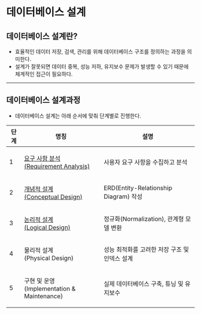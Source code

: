 # 데이터베이스 설계

## 데이터베이스 설계란?

* 효율적인 데이터 저장, 검색, 관리를 위해 데이터베이스 구조를 정의하는 과정을 의미한다.
* 설계가 잘못되면 데이터 중복, 성능 저하, 유지보수 문제가 발생할 수 있기 때문에 체계적인 접근이 필요하다.

***

## 데이터베이스 설계과정

* 데이터베이스 설계는 아래 순서에 맞춰 단계별로 진행한다.

| 단계 | 명칭                                                                            | 설명                                  |
| -- | ----------------------------------------------------------------------------- | ----------------------------------- |
| 1  | <p><a href="requirement-analysis/">요구 사항 분석<br>(Requirement Analysis)</a></p> | 사용자 요구 사항을 수집하고 분석                  |
| 2  | <p><a href="conceptual-design.md">개념적 설계<br>(Conceptual Design)</a></p>       | ERD(Entity-Relationship Diagram) 작성 |
| 3  | <p><a href="logical-design.md">논리적 설계<br>(Logical Design)</a></p>             | 정규화(Normalization), 관계형 모델 변환       |
| 4  | <p>물리적 설계<br>(Physical Design)</p>                                            | 성능 최적화를 고려한 저장 구조 및 인덱스 설계          |
| 5  | <p>구현 및 운영<br>(Implementation &#x26; Maintenance)</p>                         | 실제 데이터베이스 구축, 튜닝 및 유지보수             |
